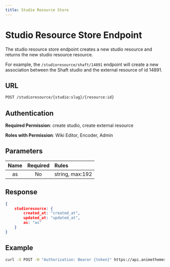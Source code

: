```yaml
---
title: Studio Resource Store
---
```


# Studio Resource Store Endpoint

The studio resource store endpoint creates a new studio resource and returns the new studio resource resource.

For example, the `/studioresource/shaft/14891` endpoint will create a new association between the Shaft studio and the external resource of id 14891.

## URL

```sh
POST /studioresource/{studio:slug}/{resource:id}
```

## Authentication

**Required Permission**: create studio, create external resource

**Roles with Permission**: Wiki Editor, Encoder, Admin

## Parameters

| Name | Required | Rules           |
| :--: | :------: | :-------------- |
| as   | No       | string, max:192 |

## Response

```json
{
    studioresource: {
        created_at: "created_at",
        updated_at: "updated_at",
        as: "as"
    }
}
```

## Example

```bash
curl -X POST -H "Authorization: Bearer {token}" https://api.animethemes.moe/studioresource/shaft/14891
```
